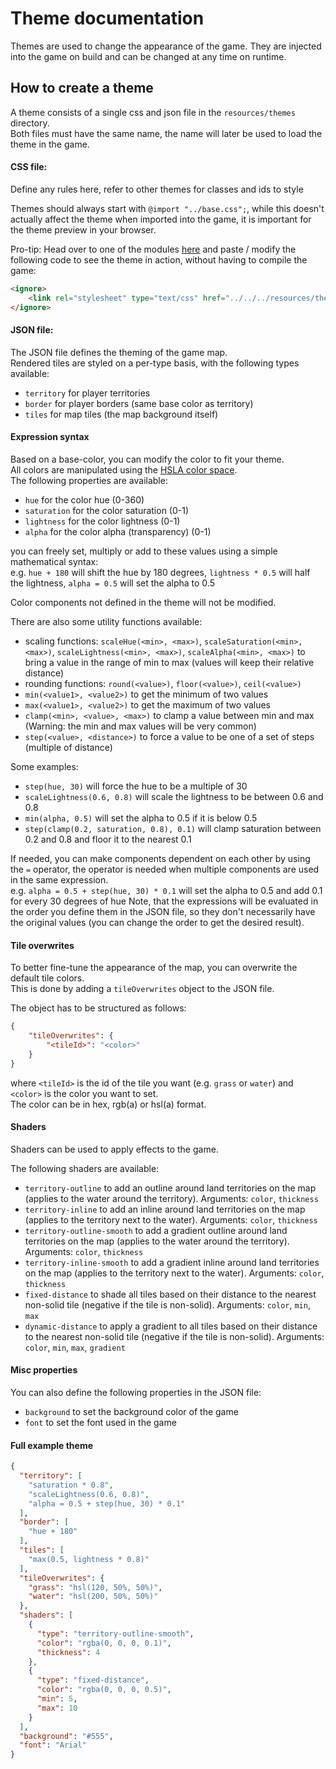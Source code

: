 # Theme documentation

Themes are used to change the appearance of the game. 
They are injected into the game on build and can be changed at any time on runtime.

## How to create a theme

A theme consists of a single css and json file in the `resources/themes` directory. <br>
Both files must have the same name, the name will later be used to load the theme in the game.

#### CSS file:

Define any rules here, refer to other themes for classes and ids to style

Themes should always start with `@import "../base.css";`, while this doesn't actually affect the theme when imported into the game, it is important for the theme preview in your browser. <br>

Pro-tip: Head over to one of the modules [here](/src/ui/element) and paste / modify the following code to see the theme in action, without having to compile the game:
```html
<ignore>
	<link rel="stylesheet" type="text/css" href="../../../resources/themes/<yourtheme>.css">
</ignore>
```

#### JSON file:

The JSON file defines the theming of the game map. <br>
Rendered tiles are styled on a per-type basis, with the following types available:
- `territory` for player territories
- `border` for player borders (same base color as territory)
- `tiles` for map tiles (the map background itself)

#### Expression syntax

Based on a base-color, you can modify the color to fit your theme. <br>
All colors are manipulated using the [HSLA color space](https://en.wikipedia.org/wiki/HSL_and_HSV). <br>
The following properties are available:
- `hue` for the color hue (0-360)
- `saturation` for the color saturation (0-1)
- `lightness` for the color lightness (0-1)
- `alpha` for the color alpha (transparency) (0-1)

you can freely set, multiply or add to these values using a simple mathematical syntax: <br>
e.g. `hue + 180` will shift the hue by 180 degrees, `lightness * 0.5` will half the lightness, `alpha = 0.5` will set the alpha to 0.5

Color components not defined in the theme will not be modified.

There are also some utility functions available:
- scaling functions: `scaleHue(<min>, <max>)`, `scaleSaturation(<min>, <max>)`, `scaleLightness(<min>, <max>)`, `scaleAlpha(<min>, <max>)` to bring a value in the range of min to max (values will keep their relative distance)
- rounding functions: `round(<value>)`, `floor(<value>)`, `ceil(<value>)`
- `min(<value1>, <value2>)` to get the minimum of two values
- `max(<value1>, <value2>)` to get the maximum of two values
- `clamp(<min>, <value>, <max>)` to clamp a value between min and max (Warning: the min and max values will be very common)
- `step(<value>, <distance>)` to force a value to be one of a set of steps (multiple of distance)

Some examples:
- `step(hue, 30)` will force the hue to be a multiple of 30
- `scaleLightness(0.6, 0.8)` will scale the lightness to be between 0.6 and 0.8
- `min(alpha, 0.5)` will set the alpha to 0.5 if it is below 0.5
- `step(clamp(0.2, saturation, 0.8), 0.1)` will clamp saturation between 0.2 and 0.8 and floor it to the nearest 0.1

If needed, you can make components dependent on each other by using the `=` operator, the operator is needed when multiple components are used in the same expression. <br>
e.g. `alpha = 0.5 + step(hue, 30) * 0.1` will set the alpha to 0.5 and add 0.1 for every 30 degrees of hue
Note, that the expressions will be evaluated in the order you define them in the JSON file, so they don't necessarily have the original values (you can change the order to get the desired result).

#### Tile overwrites

To better fine-tune the appearance of the map, you can overwrite the default tile colors. <br>
This is done by adding a `tileOverwrites` object to the JSON file. <br>

The object has to be structured as follows:
```json
{
    "tileOverwrites": {
        "<tileId>": "<color>"
    }
}
```

where `<tileId>` is the id of the tile you want (e.g. `grass` or `water`) and `<color>` is the color you want to set. <br>
The color can be in hex, rgb(a) or hsl(a) format.

#### Shaders

Shaders can be used to apply effects to the game. <br>

The following shaders are available:
- `territory-outline` to add an outline around land territories on the map (applies to the water around the territory). Arguments: `color`, `thickness`
- `territory-inline` to add an inline around land territories on the map (applies to the territory next to the water). Arguments: `color`, `thickness`
- `territory-outline-smooth` to add a gradient outline around land territories on the map (applies to the water around the territory). Arguments: `color`, `thickness`
- `territory-inline-smooth` to add a gradient inline around land territories on the map (applies to the territory next to the water). Arguments: `color`, `thickness`
- `fixed-distance` to shade all tiles based on their distance to the nearest non-solid tile (negative if the tile is non-solid). Arguments: `color`, `min`, `max`
- `dynamic-distance` to apply a gradient to all tiles based on their distance to the nearest non-solid tile (negative if the tile is non-solid). Arguments: `color`, `min`, `max`, `gradient`

#### Misc properties

You can also define the following properties in the JSON file:
- `background` to set the background color of the game
- `font` to set the font used in the game

#### Full example theme

```json
{
  "territory": [
    "saturation * 0.8",
    "scaleLightness(0.6, 0.8)",
    "alpha = 0.5 + step(hue, 30) * 0.1"
  ],
  "border": [
    "hue + 180"
  ],
  "tiles": [
    "max(0.5, lightness * 0.8)"
  ],
  "tileOverwrites": {
    "grass": "hsl(120, 50%, 50%)",
    "water": "hsl(200, 50%, 50%)"
  },
  "shaders": [
    {
      "type": "territory-outline-smooth",
      "color": "rgba(0, 0, 0, 0.1)",
      "thickness": 4
    },
    {
      "type": "fixed-distance",
      "color": "rgba(0, 0, 0, 0.5)",
      "min": 5,
      "max": 10
    }
  ],
  "background": "#555",
  "font": "Arial"
}
```